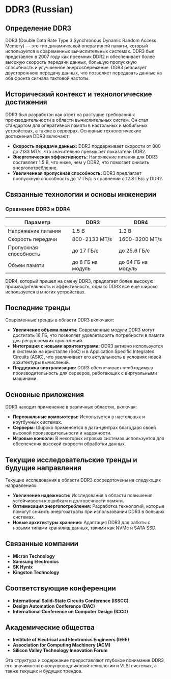 # DDR3 (Russian)

## Определение DDR3

DDR3 (Double Data Rate Type 3 Synchronous Dynamic Random Access Memory) — это тип динамической оперативной памяти, который используется в современных вычислительных системах. DDR3 был представлен в 2007 году как преемник DDR2 и обеспечивает более высокую скорость передачи данных, большую пропускную способность и улучшенное энергосбережение. DDR3 реализует двустороннюю передачу данных, что позволяет передавать данные на оба фронта сигнала тактовой частоты.

## Исторический контекст и технологические достижения

DDR3 был разработан как ответ на растущие требования к производительности в области вычислительных систем. Он стал стандартом для оперативной памяти в настольных и мобильных устройствах, а также в серверах. Основные технологические достижения DDR3 включают:

- **Скорость передачи данных:** DDR3 поддерживает скорости от 800 до 2133 MT/s, что значительно превышает показатели DDR2.
- **Энергетическая эффективность:** Напряжение питания для DDR3 составляет 1.5 В, что ниже, чем у DDR2, что помогает снизить энергопотребление.
- **Увеличенная пропускная способность:** DDR3 предлагает пропускную способность до 17 ГБ/с в сравнении с 12.8 ГБ/с у DDR2.

## Связанные технологии и основы инженерии

### Сравнение DDR3 и DDR4

| Параметр          | DDR3                  | DDR4                  |
|-------------------|-----------------------|-----------------------|
| Напряжение питания | 1.5 В                 | 1.2 В                 |
| Скорость передачи  | 800-2133 MT/s         | 1600-3200 MT/s        |
| Пропускная способность | до 17 ГБ/с       | до 25.6 ГБ/с         |
| Объем памяти       | до 8 ГБ на модуль     | до 64 ГБ на модуль    |

DDR4, который пришел на смену DDR3, предлагает более высокую производительность и эффективность, однако DDR3 всё ещё широко используется в многих устройствах.

## Последние тренды

Современные тренды в области DDR3 включают:

- **Увеличение объема памяти:** Современные модули DDR3 могут достигать 16 ГБ, что позволяет удовлетворять потребности в памяти для ресурсоемких приложений.
- **Интеграция с новыми архитектурами:** DDR3 активно используется в системах на кристалле (SoC) и в Application Specific Integrated Circuits (ASIC), что увеличивает его актуальность в условиях новой архитектуры вычислений.
- **Поддержка виртуализации:** DDR3 обеспечивает необходимую производительность для серверов, работающих с виртуальными машинами.

## Основные приложения

DDR3 находит применение в различных областях, включая:

- **Персональные компьютеры:** Используется в настольных и ноутбучных системах.
- **Серверы:** Широко применяется в дата-центрах благодаря своей высокой производительности и надежности.
- **Игровые консоли:** В некоторых игровых системах используется для обеспечения высокой скорости обработки данных.

## Текущие исследовательские тренды и будущие направления

Текущие исследования в области DDR3 сосредоточены на следующих направлениях:

- **Увеличение надежности:** Исследования в области повышения устойчивости к ошибкам и долговечности памяти.
- **Оптимизация энергопотребления:** Разработка технологий, которые помогут снизить энергозатраты при использовании DDR3 в больших системах.
- **Новые архитектуры хранения:** Адаптация DDR3 для работы с новыми типами хранилищ данных, такими как NVMe и SATA SSD.

## Связанные компании

- **Micron Technology**
- **Samsung Electronics**
- **SK Hynix**
- **Kingston Technology**

## Соответствующие конференции

- **International Solid-State Circuits Conference (ISSCC)**
- **Design Automation Conference (DAC)**
- **International Conference on Computer Design (ICCD)**

## Академические общества

- **Institute of Electrical and Electronics Engineers (IEEE)**
- **Association for Computing Machinery (ACM)**
- **Silicon Valley Technology Innovation Forum**

Эта структура и содержание предоставляют глубокое понимание DDR3, его значимости в полупроводниковой технологии и VLSI системах, а также текущих и будущих трендов.
